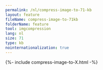 ```yaml
---
permalink: /nl/compress-image-to-71-kb
layout: feature
fileName: compress-image-to-71kb
folderName: feature
tool: imgcompression
lang: nl
size: 71
type: kb
nointernationalization: true
---
```

{%- include compress-image-to-X.html -%}
      